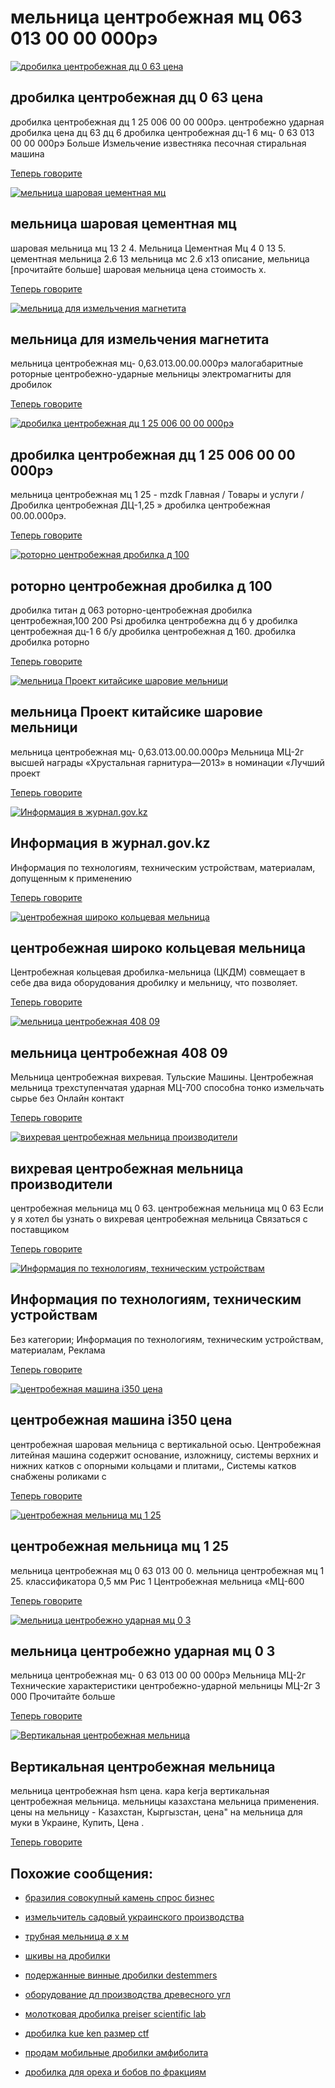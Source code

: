 # мельница центробежная мц 063 013 00 00 000рэ
<a href="https://ru.ecuriezuff.be/products/" target="_blank">![дробилка центробежная дц 0 63 цена](https://github.com/millmachine/images/raw/main/513.jpg)</a>
## дробилка центробежная дц 0 63 цена
дробилка центробежная дц 1 25 006 00 00 000рэ. центробежно ударная дробилка цена дц 63 дц 6 дробилка центробежная дц-1 6 мц- 0 63 013 00 00 000рэ Больше Измельчение известняка песочная стиральная машина
<a href="https://ru.ecuriezuff.be/products/" target="_blank">Теперь говорите</a>
<a href="https://ru.ecuriezuff.be/products/" target="_blank">![мельница шаровая цементная мц](https://github.com/millmachine/images/raw/main/402.jpg)</a>
## мельница шаровая цементная мц
шаровая мельница мц 13 2 4. Мельница Цементная Мц 4 0 13 5. цементная мельница 2.6 13 мельница мс 2.6 х13 описание, мельница [прочитайте больше] шаровая мельница цена стоимость х.
<a href="https://ru.ecuriezuff.be/products/" target="_blank">Теперь говорите</a>
<a href="https://ru.ecuriezuff.be/products/" target="_blank">![мельница для измельчения магнетита](https://github.com/millmachine/images/raw/main/319.jpg)</a>
## мельница для измельчения магнетита
мельница центробежная мц- 0,63.013.00.00.000рэ малогабаритные роторные центробежно-ударные мельницы электромагниты для дробилок
<a href="https://ru.ecuriezuff.be/products/" target="_blank">Теперь говорите</a>
<a href="https://ru.ecuriezuff.be/products/" target="_blank">![дробилка центробежная дц 1 25 006 00 00 000рэ](https://github.com/millmachine/images/raw/main/198.jpg)</a>
## дробилка центробежная дц 1 25 006 00 00 000рэ
мельница центробежная мц 1 25 - mzdk Главная / Товары и услуги / Дробилка центробежная ДЦ-1,25  » дробилка центробежная  00.00.000рэ.
<a href="https://ru.ecuriezuff.be/products/" target="_blank">Теперь говорите</a>
<a href="https://ru.ecuriezuff.be/products/" target="_blank">![роторно центробежная дробилка д 100](https://github.com/millmachine/images/raw/main/114.jpg)</a>
## роторно центробежная дробилка д 100
дробилка титан д 063 роторно-центробежная дробилка центробежная,100 200 Psi дробилка центробежна дц б у дробилка центробежная дц-1 6 б/у дробилка центробежная д 160. дробилка дробилка роторно
<a href="https://ru.ecuriezuff.be/products/" target="_blank">Теперь говорите</a>
<a href="https://ru.ecuriezuff.be/products/" target="_blank">![мельница Проект китайсике шаровие мельници](https://github.com/millmachine/images/raw/main/389.jpg)</a>
## мельница Проект китайсике шаровие мельници
мельница центробежная мц- 0,63.013.00.00.000рэ Мельница МЦ-2г  высшей награды «Хрустальная гарнитура—2013» в номинации «Лучший проект 
<a href="https://ru.ecuriezuff.be/products/" target="_blank">Теперь говорите</a>
<a href="https://ru.ecuriezuff.be/products/" target="_blank">![Информация в журнал.gov.kz](https://github.com/millmachine/images/raw/main/125.jpg)</a>
## Информация в журнал.gov.kz
Информация по технологиям, техническим устройствам, материалам, допущенным к применению 
<a href="https://ru.ecuriezuff.be/products/" target="_blank">Теперь говорите</a>
<a href="https://ru.ecuriezuff.be/products/" target="_blank">![центробежная широко кольцевая мельница](https://github.com/millmachine/images/raw/main/454.jpg)</a>
## центробежная широко кольцевая мельница
Центробежная кольцевая дробилка-мельница (ЦКДМ) совмещает в себе два вида оборудования дробилку и мельницу, что позволяет.
<a href="https://ru.ecuriezuff.be/products/" target="_blank">Теперь говорите</a>
<a href="https://ru.ecuriezuff.be/products/" target="_blank">![мельница центробежная 408 09](https://github.com/millmachine/images/raw/main/236.jpg)</a>
## мельница центробежная 408 09
Мельница центробежная вихревая. Тульские Машины. Центробежная мельница трехступенчатая ударная МЦ-700 способна тонко измельчать сырье без Онлайн контакт
<a href="https://ru.ecuriezuff.be/products/" target="_blank">Теперь говорите</a>
<a href="https://ru.ecuriezuff.be/products/" target="_blank">![вихревая центробежная мельница производители](https://github.com/millmachine/images/raw/main/537.jpg)</a>
## вихревая центробежная мельница производители
центробежная мельница мц 0 63. центробежная мельница мц 0 63  Если у я хотел бы узнать о вихревая центробежная мельница  Связаться с поставщиком
<a href="https://ru.ecuriezuff.be/products/" target="_blank">Теперь говорите</a>
<a href="https://ru.ecuriezuff.be/products/" target="_blank">![Информация по технологиям, техническим устройствам ](https://github.com/millmachine/images/raw/main/207.jpg)</a>
## Информация по технологиям, техническим устройствам 
Без категории; Информация по технологиям, техническим устройствам, материалам, Реклама
<a href="https://ru.ecuriezuff.be/products/" target="_blank">Теперь говорите</a>
<a href="https://ru.ecuriezuff.be/products/" target="_blank">![центробежная машина i350 цена](https://github.com/millmachine/images/raw/main/164.jpg)</a>
## центробежная машина i350 цена
центробежная шаровая мельница с вертикальной осью. Центробежная литейная машина содержит основание, изложницу, системы верхних и нижних катков с опорными кольцами и плитами,, Системы катков снабжены роликами с 
<a href="https://ru.ecuriezuff.be/products/" target="_blank">Теперь говорите</a>
<a href="https://ru.ecuriezuff.be/products/" target="_blank">![центробежная мельница мц 1 25](https://github.com/millmachine/images/raw/main/522.jpg)</a>
## центробежная мельница мц 1 25
мельница центробежная мц 0 63 013 00 0. мельница центробежная мц 1 25. классификатора 0,5 мм Рис 1 Центробежная мельница «МЦ-600
<a href="https://ru.ecuriezuff.be/products/" target="_blank">Теперь говорите</a>
<a href="https://ru.ecuriezuff.be/products/" target="_blank">![мельница центробежно ударная мц 0 3](https://github.com/millmachine/images/raw/main/602.jpg)</a>
## мельница центробежно ударная мц 0 3
мельница центробежная мц- 0 63 013 00 00 000рэ Мельница МЦ-2г Технические характеристики центробежно-ударной мельницы МЦ-2г 3 000 Прочитайте больше 
<a href="https://ru.ecuriezuff.be/products/" target="_blank">Теперь говорите</a>
<a href="https://ru.ecuriezuff.be/products/" target="_blank">![Вертикальная центробежная мельница](https://github.com/millmachine/images/raw/main/624.jpg)</a>
## Вертикальная центробежная мельница
мельница центробежная hsm цена. кара kerja вертикальная центробежная мельница. мельницы казахстана мельница применения. цены на мельницу - Казахстан, Кыргызстан, цена" на мельница для муки в Украине, Купить, Цена .
<a href="https://ru.ecuriezuff.be/products/" target="_blank">Теперь говорите</a>
## Похожие сообщения:
* [бразилия совокупный камень спрос бизнес](%D0%B1%D1%80%D0%B0%D0%B7%D0%B8%D0%BB%D0%B8%D1%8F%20%D1%81%D0%BE%D0%B2%D0%BE%D0%BA%D1%83%D0%BF%D0%BD%D1%8B%D0%B9%20%D0%BA%D0%B0%D0%BC%D0%B5%D0%BD%D1%8C%20%D1%81%D0%BF%D1%80%D0%BE%D1%81%20%D0%B1%D0%B8%D0%B7%D0%BD%D0%B5%D1%81.md)
* [измельчитель садовый украинского производства](%D0%B8%D0%B7%D0%BC%D0%B5%D0%BB%D1%8C%D1%87%D0%B8%D1%82%D0%B5%D0%BB%D1%8C%20%D1%81%D0%B0%D0%B4%D0%BE%D0%B2%D1%8B%D0%B9%20%D1%83%D0%BA%D1%80%D0%B0%D0%B8%D0%BD%D1%81%D0%BA%D0%BE%D0%B3%D0%BE%20%D0%BF%D1%80%D0%BE%D0%B8%D0%B7%D0%B2%D0%BE%D0%B4%D1%81%D1%82%D0%B2%D0%B0.md)
* [трубная мельница ø х м](%D1%82%D1%80%D1%83%D0%B1%D0%BD%D0%B0%D1%8F%20%D0%BC%D0%B5%D0%BB%D1%8C%D0%BD%D0%B8%D1%86%D0%B0%20%C3%B8%20%D1%85%20%D0%BC.md)
* [шкивы на дробилки](%D1%88%D0%BA%D0%B8%D0%B2%D1%8B%20%D0%BD%D0%B0%20%D0%B4%D1%80%D0%BE%D0%B1%D0%B8%D0%BB%D0%BA%D0%B8.md)
* [подержанные винные дробилки destemmers](%D0%BF%D0%BE%D0%B4%D0%B5%D1%80%D0%B6%D0%B0%D0%BD%D0%BD%D1%8B%D0%B5%20%D0%B2%D0%B8%D0%BD%D0%BD%D1%8B%D0%B5%20%D0%B4%D1%80%D0%BE%D0%B1%D0%B8%D0%BB%D0%BA%D0%B8%20destemmers.md)
* [оборудование дл производства древесного угл](%D0%BE%D0%B1%D0%BE%D1%80%D1%83%D0%B4%D0%BE%D0%B2%D0%B0%D0%BD%D0%B8%D0%B5%20%D0%B4%D0%BB%20%D0%BF%D1%80%D0%BE%D0%B8%D0%B7%D0%B2%D0%BE%D0%B4%D1%81%D1%82%D0%B2%D0%B0%20%D0%B4%D1%80%D0%B5%D0%B2%D0%B5%D1%81%D0%BD%D0%BE%D0%B3%D0%BE%20%D1%83%D0%B3%D0%BB.md)
* [молотковая дробилка preiser scientific lab](%D0%BC%D0%BE%D0%BB%D0%BE%D1%82%D0%BA%D0%BE%D0%B2%D0%B0%D1%8F%20%D0%B4%D1%80%D0%BE%D0%B1%D0%B8%D0%BB%D0%BA%D0%B0%20preiser%20scientific%20lab.md)
* [дробилка kue ken размер ctf](%D0%B4%D1%80%D0%BE%D0%B1%D0%B8%D0%BB%D0%BA%D0%B0%20kue%20ken%20%D1%80%D0%B0%D0%B7%D0%BC%D0%B5%D1%80%20ctf.md)
* [продам мобильные дробилки амфиболита](%D0%BF%D1%80%D0%BE%D0%B4%D0%B0%D0%BC%20%D0%BC%D0%BE%D0%B1%D0%B8%D0%BB%D1%8C%D0%BD%D1%8B%D0%B5%20%D0%B4%D1%80%D0%BE%D0%B1%D0%B8%D0%BB%D0%BA%D0%B8%20%D0%B0%D0%BC%D1%84%D0%B8%D0%B1%D0%BE%D0%BB%D0%B8%D1%82%D0%B0.md)
* [дробилка для ореха и бобов по фракциям](%D0%B4%D1%80%D0%BE%D0%B1%D0%B8%D0%BB%D0%BA%D0%B0%20%D0%B4%D0%BB%D1%8F%20%D0%BE%D1%80%D0%B5%D1%85%D0%B0%20%D0%B8%20%D0%B1%D0%BE%D0%B1%D0%BE%D0%B2%20%D0%BF%D0%BE%20%D1%84%D1%80%D0%B0%D0%BA%D1%86%D0%B8%D1%8F%D0%BC.md)
